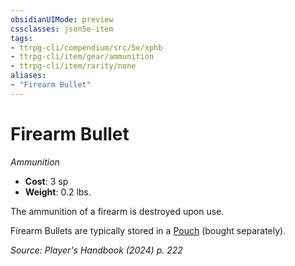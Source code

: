 ```yaml
---
obsidianUIMode: preview
cssclasses: json5e-item
tags:
- ttrpg-cli/compendium/src/5e/xphb
- ttrpg-cli/item/gear/ammunition
- ttrpg-cli/item/rarity/none
aliases: 
- "Firearm Bullet"
---
```

# Firearm Bullet
*Ammunition*  


- **Cost**: 3 sp
- **Weight**: 0.2 lbs.

The ammunition of a firearm is destroyed upon use.

Firearm Bullets are typically stored in a [Pouch](/3-Mechanics/CLI/items/pouch-xphb.md) (bought separately).

*Source: Player's Handbook (2024) p. 222*